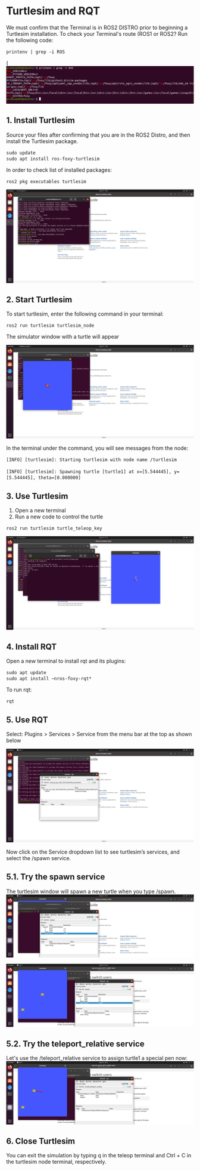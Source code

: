 # Turtlesim and RQT

We must confirm that the Terminal is in ROS2 DISTRO prior to beginning a Turtlesim installation.
To check your Terminal's route (ROS1 or ROS2? Run the following code:
```
printenv | grep -i ROS
```
(![image](https://github.com/thapapradeep884/IMAGE/blob/main/t1.png)


## 1. Install Turtlesim

Source your files after confirming that you are in the ROS2 Distro, and then install the Turtlesim package.

```
sudo update
sudo apt install ros-foxy-turtlesim
```

In order to check list of installed packages:
```
ros2 pkg executables turtlesim
```
![image](https://github.com/thapapradeep884/IMAGE/blob/main/Screenshot%20from%202022-09-25%2017-02-54.png)

## 2. Start Turtlesim

To start turtlesim, enter the following command in your terminal:
```
ros2 run turtlesim turtlesim_node
```
The simulator window with a turtle will appear 

![image](https://github.com/thapapradeep884/IMAGE/blob/main/Screenshot%20from%202022-09-25%2017-03-37.png)

In the terminal under the command, you will see messages from the node:
```
[INFO] [turtlesim]: Starting turtlesim with node name /turtlesim

[INFO] [turtlesim]: Spawning turtle [turtle1] at x=[5.544445], y=[5.544445], theta=[0.000000]
```

## 3. Use Turtlesim
1. Open a new terminal
2. Run a new code to control the turtle
```
ros2 run turtlesim turtle_teleop_key
```
![image](https://github.com/thapapradeep884/IMAGE/blob/main/Screenshot%20from%202022-09-25%2017-12-16.png)

## 4. Install RQT
Open a new terminal to install rqt and its plugins:
```
sudo apt update
sudo apt install ~nros-foxy-rqt*
```

To run rqt:
```
rqt
```


## 5. Use RQT

Select: Plugins > Services > Service from the menu bar at the top as shown below

![image](https://github.com/thapapradeep884/IMAGE/blob/main/Screenshot%20from%202022-09-25%2017-15-39.png)

Now click on the Service dropdown list to see turtlesim’s services, and select the /spawn service.

## 5.1. Try the spawn service

The turtlesim window will spawn a new turtle when you type /spawn.
![image](https://github.com/thapapradeep884/IMAGE/blob/main/Screenshot%20from%202022-09-25%2018-11-22.png)

![image](https://github.com/thapapradeep884/IMAGE/blob/main/Screenshot%20from%202022-09-25%2018-13-53.png)

## 5.2. Try the teleport_relative service

Let's use the /teleport_relative service to assign turtle1 a special pen now:
![image](https://github.com/thapapradeep884/IMAGE/blob/main/Screenshot%20from%202022-09-25%2018-15-06.png)

## 6. Close Turtlesim
You can exit the simulation by typing q in the teleop terminal and Ctrl + C in the turtlesim node terminal, respectively.
